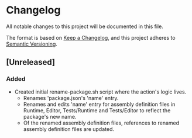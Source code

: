 # Changelog

All notable changes to this project will be documented in this file.

The format is based on [Keep a Changelog](https://keepachangelog.com/en/1.0.0/),
and this project adheres to [Semantic Versioning](https://semver.org/spec/v2.0.0.html).

## [Unreleased]
### Added
- Created initial rename-package.sh script where the action's logic lives.
  - Renames 'package.json's 'name' entry.
  - Renames and edits 'name' entry for assembly definition files in Runtime, Editor, Tests/Runtime and Tests/Editor to reflect the package's new name.
  - Of the renamed assembly definition files, references to renamed assembly definition files are updated.
